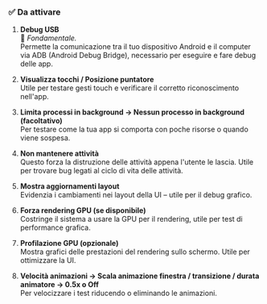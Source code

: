 ### ✅ **Da attivare**

1. **Debug USB**  
    📌 _Fondamentale._  
	    Permette la comunicazione tra il tuo dispositivo Android e il computer via ADB (Android Debug Bridge), necessario per eseguire e fare debug delle app.
    
2. **Visualizza tocchi / Posizione puntatore**  
    Utile per testare gesti touch e verificare il corretto riconoscimento nell'app.
    
3. **Limita processi in background → Nessun processo in background (facoltativo)**  
    Per testare come la tua app si comporta con poche risorse o quando viene sospesa.
    
4. **Non mantenere attività**  
    Questo forza la distruzione delle attività appena l'utente le lascia. Utile per trovare bug legati al ciclo di vita delle attività.
    
5. **Mostra aggiornamenti layout**  
    Evidenzia i cambiamenti nei layout della UI – utile per il debug grafico.
    
6. **Forza rendering GPU (se disponibile)**  
    Costringe il sistema a usare la GPU per il rendering, utile per test di performance grafica.
    
7. **Profilazione GPU (opzionale)**  
    Mostra grafici delle prestazioni del rendering sullo schermo. Utile per ottimizzare la UI.
    
8. **Velocità animazioni → Scala animazione finestra / transizione / durata animatore → 0.5x o Off**  
    Per velocizzare i test riducendo o eliminando le animazioni.